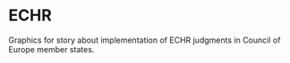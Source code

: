 # ECHR
Graphics for story about implementation of ECHR judgments in Council of Europe member states.
